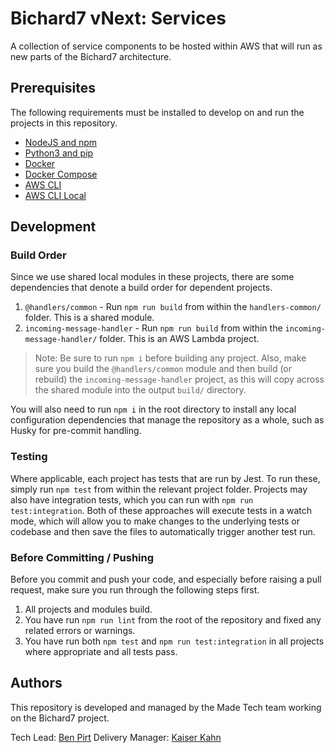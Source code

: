 # Bichard7 vNext: Services

A collection of service components to be hosted within AWS that will run as new parts of the Bichard7 architecture.

## Prerequisites

The following requirements must be installed to develop on and run the projects in this repository.

- [NodeJS and npm](https://nodejs.org/en/download/)
- [Python3 and pip](https://www.python.org/downloads/)
- [Docker](https://docs.docker.com/get-docker/)
- [Docker Compose](https://docs.docker.com/compose/install/)
- [AWS CLI](https://docs.aws.amazon.com/cli/latest/userguide/install-cliv2.html)
- [AWS CLI Local](https://github.com/localstack/awscli-local)

## Development

### Build Order

Since we use shared local modules in these projects, there are some dependencies that denote a build order for dependent projects.

1. `@handlers/common` - Run `npm run build` from within the `handlers-common/` folder. This is a shared module.
2. `incoming-message-handler` - Run `npm run build` from within the `incoming-message-handler/` folder. This is an AWS Lambda project.

> Note: Be sure to run `npm i` before building any project. Also, make sure you build the `@handlers/common` module and then build (or rebuild) the `incoming-message-handler` project, as this will copy across the shared module into the output `build/` directory.

You will also need to run `npm i` in the root directory to install any local configuration dependencies that manage the repository as a whole, such as Husky for pre-commit handling.

### Testing

Where applicable, each project has tests that are run by Jest. To run these, simply run `npm test` from within the relevant project folder. Projects may also have integration tests, which you can run with `npm run test:integration`. Both of these approaches will execute tests in a watch mode, which will allow you to make changes to the underlying tests or codebase and then save the files to automatically trigger another test run.

### Before Committing / Pushing

Before you commit and push your code, and especially before raising a pull request, make sure you run through the following steps first.

1. All projects and modules build.
2. You have run `npm run lint` from the root of the repository and fixed any related errors or warnings.
3. You have run both `npm test` and `npm run test:integration` in all projects where appropriate and all tests pass.

## Authors

This repository is developed and managed by the Made Tech team working on the Bichard7 project.

Tech Lead: [Ben Pirt](mailto:ben@madetech.com)
Delivery Manager: [Kaiser Kahn](mailto:kaiser.kahn@madetech.com)
